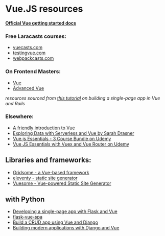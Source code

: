 # Vue.JS resources

**[Official Vue getting started docs](https://vuejs.org/v2/guide/)**

### Free Laracasts courses:

- [vuecasts.com](https://laracasts.com/series/learn-vue-2-step-by-step)
- [testingvue.com](https://laracasts.com/series/testing-vue)
- [webpackcasts.com](https://laracasts.com/series/webpack-for-everyone)

### On Frontend Masters:

- [Vue](https://frontendmasters.com/courses/vue/)
- [Advanced Vue](https://frontendmasters.com/courses/advanced-vue/)

_resources sourced from [this tutorial](https://product.voxmedia.com/2018/3/1/16801140/building-a-modern-single-page-app-with-vue-and-rails) on building a single-page app in Vue and Rails_

### Elsewhere:

- [A friendly introduction to Vue](https://appendto.com/2016/11/a-friendly-introduction-to-vue-js/)
- [Exploring Data with Serverless and Vue by Sarah Drasner](https://css-tricks.com/exploring-data-with-serverless-and-vue-part-i/)
- [Vue.js Essentials - 3 Course Bundle on Udemy](https://www.udemy.com/course/vuejs-2-essentials/)
- [Vue JS Essentials with Vuex and Vue Router on Udemy](https://www.udemy.com/course/vue-js-course/)

## Libraries and frameworks:

- [Gridsome - a Vue-based framework](https://gridsome.org/)
- [eleventy - static site generator](https://www.11ty.dev/)
- [Vuesome - Vue-powered Static Site Generator](https://vuepress.vuejs.org/)

## with Python

- [Developing a single-page app with Flask and Vue](https://testdriven.io/blog/developing-a-single-page-app-with-flask-and-vuejs/)
- [flask-vue-spa](https://github.com/oleg-agapov/flask-vue-spa)
- [Build a CRUD app using Vue and Django](https://codesource.io/build-a-crud-application-vue-and-django/)
- [Building modern applications with Django and Vue](https://auth0.com/blog/building-modern-applications-with-django-and-vuejs/)
